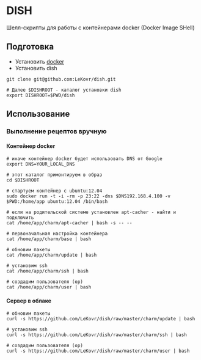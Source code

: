DISH
====

Шелл-скрипты для работы с контейнерами docker (Docker Image SHell)

Подготовка
----------

* Установить [docker](http://www.docker.io/gettingstarted/)
* Установить dish
```
git clone git@github.com:LeKovr/dish.git

# Далее $DISHROOT - каталог установки dish
export DISHROOT=$PWD/dish
```


Использование
-------------

### Выполнение рецептов вручную

#### Контейнер docker

    # иначе контейнер docker будет использовать DNS от Google
    export DNS=YOUR_LOCAL_DNS

    # этот каталог примонтируем в образ
    cd $DISHROOT

    # стартуем контейнер с ubuntu:12.04
    sudo docker run -t -i -rm -p 23:22 -dns $DNS192.168.4.100 -v $PWD:/home/app ubuntu:12.04 /bin/bash

    # если на родительской системе установлен apt-cacher - найти и подключить
    cat /home/app/charm/apt-cacher | bash -s -- --

    # первоначальная настройка контейнера
    cat /home/app/charm/base | bash

    # обновим пакеты
    cat /home/app/charm/update | bash

    # установим ssh
    cat /home/app/charm/ssh | bash

    # создадим пользователя (op)
    cat /home/app/charm/user | bash

#### Сервер в облаке

```
# обновим пакеты
curl -s https://github.com/LeKovr/dish/raw/master/charm/update | bash

# установим ssh
curl -s https://github.com/LeKovr/dish/raw/master/charm/ssh | bash

# создадим пользователя (op)
curl -s https://github.com/LeKovr/dish/raw/master/charm/user | bash
```

